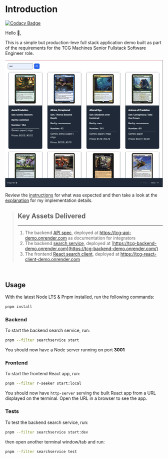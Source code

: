 # Introduction

[![Codacy Badge](https://app.codacy.com/project/badge/Grade/c6ab2ff01cd14fa1954ad1773c0c453e)](https://app.codacy.com/gh/chalu/tcgm-fullstack-demo/dashboard?utm_source=gh&utm_medium=referral&utm_content=&utm_campaign=Badge_grade)

Hello 👋,

This is a simple but production-leve full stack application demo built as part of the requirements for the TCG Machines Senior Fullstack Software Engineer role.

![React client preview](./client/r-seeker/tcgm-fullstack-react-client.png)

Review the [instructions](./INSTRCTIONS.md) for what was expected and then take a look at the [explanation](./DESIGN_EXPLANATION.md) for my implementation details.

> ## Key Assets Delivered
>
> ***
>
> 1.  The backend [API spec](./api/spec/api.yaml), deployed at <https://tcg-api-demo.onrender.com> as documentation for integrators
> 2.  The backend [search service](./server/searchservice), deployed at [https://tcg-backend-demo.onrender.com](https://tcg-backend-demo.onrender.com/)
> 3.  The frontend [React search client](./client/r-seeker), deployed at <https://tcg-react-client-demo.onrender.com>

 

## Usage

With the latest Node LTS & Pnpm installed, run the following commands:

```bash
pnpm install
```

### Backend

To start the backend search service, run:

```bash
pnpm --filter searchservice start
```

You should now have a Node server running on port **3001**

### Frontend

To start the frontend React app, run:

```bash
pnpm --filter r-seeker start:local
```

You should now have `http-server` serving the built React app from a URL displayed on the terminal. Open the URL in a browser to see the app.

### Tests

To test the backend search service, run:

```bash
pnpm --filter searchservice start:dev
```

then open another terminal window/tab and run:

```bash
pnpm --filter searchservice test
```
